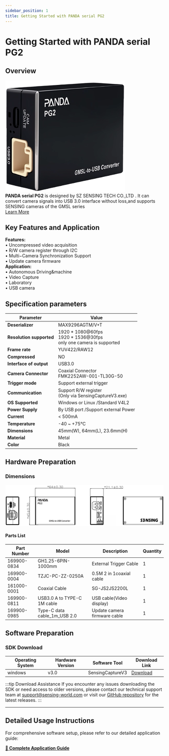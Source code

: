 ```yaml
---
sidebar_position: 1
title: Getting Started with PANDA serial PG2
---
```


# Getting Started with PANDA serial PG2

## Overview
<div style={{background: 'var(--ifm-background-color)', borderRadius: '10px', boxShadow: '0 2px 8px rgba(0,0,0,0.08)', padding: '1.5rem', marginBottom: '2rem'}}>
  <div style={{textAlign: 'center'}}>
    <img src="https://raw.githubusercontent.com/1214658495/myWikiFiles/main/Data_collection/3_5_PANDA/PANDA_Overview.png" alt="PANDA_Overview" style={{maxWidth: '45%', height:'auto', borderRadius: '8px'}} />
  </div>
  <div style={{marginTop: '1rem', fontSize: '1.1em'}}>
    <strong>PANDA serial PG2</strong> is designed by SZ SENSING TECH CO.,LTD . It can convert camera signals into USB 3.0 interface without loss,and supports SENSING cameras of the GMSL series
  </div>
  <div style={{textAlign: 'center', marginTop: '1.5rem'}}>
    <a class="get_one_now_item" href="https://www.sensing-world.com/USB_Converter/" target="_blank" rel="noopener noreferrer">
      <span style={{backgroundColor: '#f0f0f0', padding: '10px 20px', display: 'inline-block', borderRadius: '5px', color: '#000', fontWeight: 600, fontSize: '1.1em'}}>Learn More</span>
    </a>
  </div>
</div>


## Key Features and Application

<div style={{display: 'flex', flexWrap: 'wrap', gap: '1.5rem', marginBottom: '2rem'}}>
  <div style={{flex: 1, minWidth: 260, background: 'var(--ifm-background-color)', borderRadius: '10px', boxShadow: '0 2px 8px rgba(0,0,0,0.06)', padding: '1rem'}}>
    <strong>Features:</strong><br/>
    • Uncompressed video acquisition<br/>
    • R/W camera register through I2C<br/>
    • Multi−Camera Synchronization Support<br/>
    • Update camera firmware
  </div>
  <div style={{flex: 1, minWidth: 260, background: 'var(--ifm-background-color)', borderRadius: '10px', boxShadow: '0 2px 8px rgba(0,0,0,0.06)', padding: '1rem'}}>
    <strong>Application:</strong><br/>
    • Autonomous Driving&machine<br/>
    • Video Capture<br/>
    • Laboratory<br/>
    • USB camera
  </div>
  <!-- <div style={{flex: 1, minWidth: 260, background: 'var(--ifm-background-color)', borderRadius: '10px', boxShadow: '0 2px 8px rgba(0,0,0,0.06)', padding: '1rem'}}>
    <strong>SerDes Support:</strong><br/>
    • Serializers: MAX9295A, MAX96717F, MAX96717, etc.<br/>
    • Deserializers: MAX9296A, MAX96712, MAX96716, MAX96718, etc.<br/>
    • Simulates I2C messages between ECU and camera<br/>
    • OS: Linux supported
  </div> -->
</div>

## Specification parameters

<div style={{display: 'flex', justifyContent: 'center'}}>

| **Parameter** | **Value** |
|---|---|
| **Deserializer** | MAX9296AGTM/V+T |
| **Resolution supported** | 1920 * 1080@60fps<br/>1920 * 1536@30fps<br/>only one camera is supported |
| **Frame rate** | YUV422/RAW12 |
| **Compressed** | NO |
| **Interface of output** | USB3.0 |
| **Camera Connector** | Coaxial Connector<br/>FMK2252AW-001-TL30G-50 |
| **Trigger mode** | Support external trigger |
| **Communication** | Support R/W register<br/>(Only via SensingCaptureV3.exe) |
| **OS Supported** | Windows or Linux /Standard V4L2 |
| **Power Supply** | By USB port /Support external Power|
| **Current** | < 500mA |
| **Temperature** | -40 ~ +75°C |
| **Dimensions** | 45mm(W), 64mm(L), 23.6mm(H) |
| **Material** | Metal |
| **Color** | Black |

</div>

<!-- ### Advanced Capabilities
<div style={{background: 'var(--ifm-background-color)', borderRadius: '10px', boxShadow: '0 2px 8px rgba(0,0,0,0.06)', padding: '1.2rem', marginBottom: '2rem', fontSize: '1.05em'}}>
• Support for ECU external trigger signal control for simultaneous output of all channels<br/>
• Support for timestamp-based simulation  of RAW video data<br/>
• Synchronization of multiple base boards<br/>
• Support for user injection of video data<br/>
• Support for video data rendered by GPU graphics card emulation<br/>
• Support for gPTP/PTP synchronization
</div> -->


## Hardware Preparation
### Dimensions
<div style={{textAlign: 'center', marginBottom: '2rem'}}>
  <img src="https://raw.githubusercontent.com/1214658495/myWikiFiles/main/Data_collection/3_5_PANDA/PANDA_Dimensions.png" alt="PANDA_Dimensions" style={{maxWidth: '100%', height:'auto'}} />
</div>

<!-- ### Block Diagram
<div style={{textAlign: 'center', marginBottom: '2rem'}}>
  <img src="https://raw.githubusercontent.com/1214658495/myWikiFiles/main/Data_collection/3_4_GMSL_Video_Injection_Card/CIG3-8H_Diagram.png" alt="CyberCobra Application Diagram" style={{maxWidth: '100%', height:'auto'}} />
</div> -->

#### Parts List
<div style={{display: 'flex', justifyContent: 'center'}}>

| Part Number | Model | Description | Quantity |
|------------|-------|-------------|-----------|
| 169900-0834 | GH1.25-6PIN-1000mm | External Trigger Cable | 1 |
| 169900-0004 | TZJC-PC-ZZ-0250A | 0.5M 2 in 1coaxial cable | 1 |
| 161000-0001 | Coaxial Cable | SG-JS2JS2200L | 1 |
| 169900-0811 | USB3.0 A to TYPE-C 1M cable | USB cable(Video display) | 1 |
| 169900-0985 | Type-C data cable_1m_USB 2.0 | Update camera firmware cable | 1 |

</div>

<!-- <div style={{background: 'var(--ifm-background-color)', borderRadius: '10px', boxShadow: '0 2px 8px rgba(0,0,0,0.06)', padding: '1.2rem', marginBottom: '2rem', fontSize: '1.05em'}}>
After collecting data with autonomous vehicles, algorithm validation and optimization are required, which demands a data injection system. The autonomous driving IPC transmits collected video data from hard disks to the video injection card through the PCIe interface. The card then synchronously outputs 8 channels of video based on timestamps, simulating the camera time sequence and transmitting it to the domain control through the GMSL interface. The CyberCobra card supports gPTP/PTP synchronization, achieving time synchronization through switches, IPC and ACU, ensuring all devices in the system are on the same timeline.
</div> -->

<!-- #### Follow the steps below to install the product:

1. Connect the GMSL camera to the CCG3-8H using the coaxial cable
2. Insert the CCG3-8H into the PCIe slot of the host computer
3. Connect the power supply to the CCG3-8H
4. Power on the system

<div style={{textAlign: 'center', position: 'relative', width: '95%', paddingBottom: '56.25%', marginBottom: '20px'}}>
  <iframe
    style={{position: 'absolute', top: 0, left: 0, width: '100%', height: '100%'}}
    src="//player.bilibili.com/player.html?bvid=BV1w6j2z8E16&page=1&high_quality=1&danmaku=0"
    scrolling="no"
    border="0"
    frameBorder="no"
    framespacing="0"
    allowFullScreen="true">
  </iframe>
</div> -->

<!-- :::note Complete Solution
SENSING can provide a complete solution including Camera + GMSL Video Injection Card + IPC + Coaxial cable for your hardware-in-the-loop testing needs.
::: -->




## Software Preparation

<!-- ### Software Framework Diagram -->
<!-- <div style={{textAlign: 'center', marginBottom: '2rem'}}>
  <img src="https://raw.githubusercontent.com/1214658495/myWikiFiles/main/Data_collection/3_4_GMSL_Video_Injection_Card/CIG3-8H_Software_Diagram.png" alt="Software Framework Diagram" style={{maxWidth: '100%', height:'auto', borderRadius: '8px', boxShadow: '0 2px 8px rgba(0,0,0,0.08)'}} />
  <div style={{fontSize: '0.9em', marginTop: '0.5rem', color: 'var(--ifm-color-gray-700)'}}>
    Software Framework Architecture
  </div>
</div> -->

### SDK Download

<!-- :::note SDK Packages
Select the appropriate SDK package based on your operating system and CIG4-8H hardware version:
::: -->

| Operating System | Hardware Version | Software Tool | Download Link |
|------------------|------------------|-------------|---------------|
| windows | v3.0 | SensingCaptureV3 | [Download](https://github.com/SENSING-Technology/SensingCaptureV3) |

<!-- :::tip Download Tool Usage
**DownGit** allows you to download specific folders or files from GitHub repositories without cloning the entire repository:
1. Copy the GitHub repository URL from the "Download Link" column
2. Open [DownGit](https://minhaskamal.github.io/DownGit/#/home) in your browser
3. Paste the repository URL into the input field
4. Click "Download" to get a ZIP file containing the SDK
5. Extract the ZIP file to your desired location

This method is particularly useful when you only need the SDK files without the full Git history.
::: -->

<!-- ### SDK Package Contents

<div style={{background: 'var(--ifm-background-color)', borderRadius: '10px', boxShadow: '0 2px 8px rgba(0,0,0,0.06)', padding: '1.2rem', marginBottom: '2rem'}}>
  <strong>SDK Directory Structure:</strong><br/>
  📁 <strong>CIG4-8H-SDK/</strong><br/>
  ├── 📁 <strong>bash/</strong> - Control scripts and utilities<br/>
  ├── 📁 <strong>include/</strong> - Header files and API definitions<br/>
  ├── 📁 <strong>xdma/</strong> - PCIe driver source code<br/>
  ├── 📁 <strong>tools/</strong> - Development and debugging tools<br/>
  ├── 📁 <strong>examples/</strong> - Sample applications and demos<br/>
  ├── 📁 <strong>docs/</strong> - API documentation and user guides<br/>
  ├── 📄 <strong>Makefile</strong> - Build configuration<br/>
  ├── 📄 <strong>README.md</strong> - Quick start guide<br/>
  └── 📄 <strong>LICENSE</strong> - Software license terms
</div> -->

:::tip Download Assistance
If you encounter any issues downloading the SDK or need access to older versions, please contact our technical support team at [support@sensing-world.com](mailto:support@sensing-world.com) or visit our [GitHub repository](https://github.com/SENSING-Technology/CIG4-8H) for the latest releases.
:::

---

## Detailed Usage Instructions

For comprehensive software setup, please refer to our detailed application guide:

**[📖 Complete Application Guide](../Application/PANDA_Application)**

<!-- ## FAQ
<div style={{background: 'var(--ifm-background-color)', borderRadius: '10px', boxShadow: '0 2px 8px rgba(0,0,0,0.08)', padding: '1.2rem', marginBottom: '2rem', fontSize: '1.1em'}}>
For more information and frequently asked questions, please contact our technical support team or visit our <a href="https://sensing-world.com/en/h-col-151.html" style={{color: 'var(--ifm-color-primary)', textDecoration: 'underline'}}>official website</a>.
</div> -->

